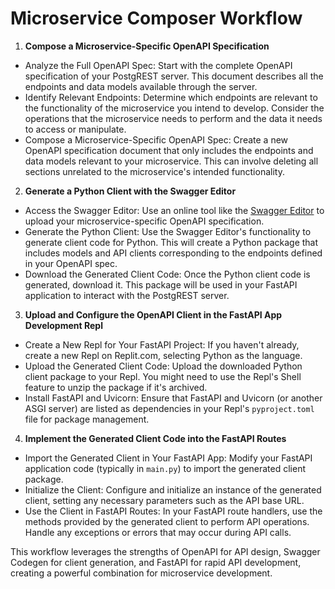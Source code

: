 # Microservice Composer Workflow

1. **Compose a Microservice-Specific OpenAPI Specification**
- Analyze the Full OpenAPI Spec: Start with the complete OpenAPI specification of your PostgREST server. This document describes all the endpoints and data models available through the server.
- Identify Relevant Endpoints: Determine which endpoints are relevant to the functionality of the microservice you intend to develop. Consider the operations that the microservice needs to perform and the data it needs to access or manipulate.
- Compose a Microservice-Specific OpenAPI Spec: Create a new OpenAPI specification document that only includes the endpoints and data models relevant to your microservice. This can involve deleting all sections unrelated to the microservice's intended functionality.

2. **Generate a Python Client with the Swagger Editor**
- Access the Swagger Editor: Use an online tool like the [Swagger Editor](https://editor.swagger.io/) to upload your microservice-specific OpenAPI specification.
- Generate the Python Client: Use the Swagger Editor's functionality to generate client code for Python. This will create a Python package that includes models and API clients corresponding to the endpoints defined in your OpenAPI spec.
- Download the Generated Client Code: Once the Python client code is generated, download it. This package will be used in your FastAPI application to interact with the PostgREST server.

3. **Upload and Configure the OpenAPI Client in the FastAPI App Development Repl**
- Create a New Repl for Your FastAPI Project: If you haven't already, create a new Repl on Replit.com, selecting Python as the language.
- Upload the Generated Client Code: Upload the downloaded Python client package to your Repl. You might need to use the Repl's Shell feature to unzip the package if it's archived.
- Install FastAPI and Uvicorn: Ensure that FastAPI and Uvicorn (or another ASGI server) are listed as dependencies in your Repl's `pyproject.toml` file for package management.

4. **Implement the Generated Client Code into the FastAPI Routes**
- Import the Generated Client in Your FastAPI App: Modify your FastAPI application code (typically in `main.py`) to import the generated client package.
- Initialize the Client: Configure and initialize an instance of the generated client, setting any necessary parameters such as the API base URL.
- Use the Client in FastAPI Routes: In your FastAPI route handlers, use the methods provided by the generated client to perform API operations. Handle any exceptions or errors that may occur during API calls.

This workflow leverages the strengths of OpenAPI for API design, Swagger Codegen for client generation, and FastAPI for rapid API development, creating a powerful combination for microservice development.